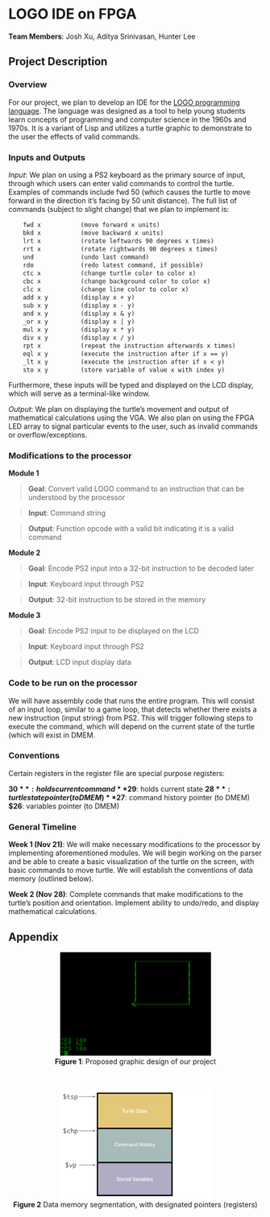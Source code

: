 # LOGO IDE on FPGA

**Team Members**: Josh Xu, Aditya Srinivasan, Hunter Lee


## Project Description

### Overview
For our project, we plan to develop an IDE for the [LOGO programming language](https://en.wikipedia.org/wiki/Logo_(programming_language)). The language was designed as a tool to help young students learn concepts of programming and computer science in the 1960s and 1970s. It is a variant of Lisp and utilizes a turtle graphic to demonstrate to the user the effects of valid commands.

### Inputs and Outputs
_Input_: We plan on using a PS2 keyboard as the primary source of input, through which users can enter valid commands to control the turtle. Examples of commands include fwd 50 (which causes the turtle to move forward in the direction it’s facing by 50 unit distance). The full list of commands (subject to slight change) that we plan to implement is:
```
	fwd x			(move forward x units)
	bkd x			(move backward x units)
	lrt x			(rotate leftwards 90 degrees x times)
	rrt x			(rotate rightwards 90 degrees x times)
	und			    (undo last command)
	rdo			    (redo latest command, if possible)
	ctc x			(change turtle color to color x)
	cbc x			(change background color to color x)
	clc x			(change line color to color x)
	add x y		    (display x + y)
	sub x y		    (display x - y)
	and x y		    (display x & y)
	_or x y		    (display x | y)
	mul x y		    (display x * y)
	div x y		    (display x / y)
	rpt x			(repeat the instruction afterwards x times)
	eql x y		    (execute the instruction after if x == y)
	_lt x y		    (execute the instruction after if x < y)	
	sto x y		    (store variable of value x with index y)
```

Furthermore, these inputs will be typed and displayed on the LCD display, which will serve as a terminal-like window.


_Output_: We plan on displaying the turtle’s movement and output of mathematical calculations using the VGA. We also plan on using the FPGA LED array to signal particular events to the user, such as invalid commands or overflow/exceptions.


### Modifications to the processor

**Module 1**

> __Goal__: Convert valid LOGO command to an instruction that can be understood by the processor

> __Input__: Command string

> __Output__: Function opcode with a valid bit indicating it is a valid command

**Module 2**

> __Goal__: Encode PS2 input into a 32-bit instruction to be decoded later

> __Input__: Keyboard input through PS2

> __Output__: 32-bit instruction to be stored in the memory

**Module 3**

> __Goal__: Encode PS2 input to be displayed on the LCD

> __Input__: Keyboard input through PS2

> __Output__: LCD input display data


### Code to be run on the processor

We will have assembly code that runs the entire program. This will consist of an input loop, similar to a game loop, that detects whether there exists a new instruction (input string) from PS2. This will trigger following steps to execute the command, which will depend on the current state of the turtle (which will exist in DMEM. 

### Conventions

Certain registers in the register file are special purpose registers:

**$30**: holds current command
**$29**: holds current state
**$28**: turtle state pointer (to DMEM)
**$27**: command history pointer (to DMEM)
**$26**: variables pointer (to DMEM)

### General Timeline

**Week 1 (Nov 21)**: We will make necessary modifications to the processor by implementing aforementioned modules. We will begin working on the parser and be able to create a basic visualization of the turtle on the screen, with basic commands to move turtle. We will establish the conventions of data memory (outlined below).

**Week 2 (Nov 28)**: Complete commands that make modifications to the turtle’s position and orientation. Implement ability to undo/redo, and display mathematical calculations.


## Appendix


<p align="center">
<img src="/assets/graphic.png" width=300px/> <br />
<b>Figure 1</b>: Proposed graphic design of our project
</p>

<br />

<p align="center">
<img src="/assets/data-memory-segmentation.png" width=300px /><br />
<b>Figure 2</b> Data memory segmentation, with designated pointers (registers)
</p>

